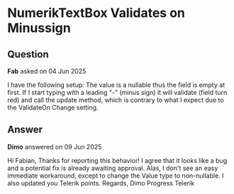# NumerikTextBox Validates on Minussign

## Question

**Fab** asked on 04 Jun 2025

I have the following setup: <TelerikForm Model="@Item" OnUpdate="@UpdateHandler" ColumnSpacing="5px"> <FormItems> <FormItem Field="value"> <Template> <TelerikNumericTextBox @bind-Value="@Item.Value" DebounceDelay="0" Arrows="false" ValidateOn="ValidationEvent.Change"/> </Template> </FormItem> </FormItems> <FormButtons/> </TelerikForm> The value is a nullable thus the field is empty at first. If I start typing with a leading "-" (minus sign) it will validate (field turn red) and call the update method, which is contrary to what I expect due to the ValidateOn Change setting.

## Answer

**Dimo** answered on 09 Jun 2025

Hi Fabian, Thanks for reporting this behavior! I agree that it looks like a bug and a potential fix is already awaiting approval. Alas, I don't see an easy immediate workaround, except to change the Value type to non-nullable. I also updated you Telerik points. Regards, Dimo Progress Telerik
